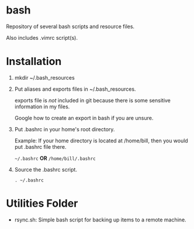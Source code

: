 # bash

Repository of several bash scripts and resource files.

Also includes .vimrc script(s). 

# Installation

1. mkdir ~/.bash_resources
2. Put aliases and exports files in ~/.bash_resources.
   
   exports file is *not* included in git because there is some sensitive information 
   in my files.

   Google how to create an export in bash if you are unsure.

3. Put .bashrc in your home's root directory.

   Example: If your home directory is located at /home/bill,
            then you would put .bashrc file there.

   `~/.bashrc`
     **OR**
   `/home/bill/.bashrc`

4. Source the .bashrc script.

   `. ~/.bashrc`

# Utilities Folder

- rsync.sh: Simple bash script for backing up items to a remote machine.
